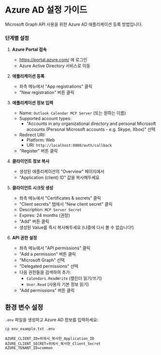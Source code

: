 # Azure AD 설정 가이드

Microsoft Graph API 사용을 위한 Azure AD 애플리케이션 등록 방법입니다.

### 단계별 설정

1. **Azure Portal 접속**
   - https://portal.azure.com/ 에 로그인
   - Azure Active Directory 서비스로 이동

2. **애플리케이션 등록**
   - 좌측 메뉴에서 "App registrations" 클릭
   - "New registration" 버튼 클릭

3. **애플리케이션 정보 입력**
   - Name: `Outlook Calendar MCP Server` (또는 원하는 이름)
   - Supported account types:
     - "Accounts in any organizational directory and personal Microsoft accounts (Personal Microsoft accounts - e.g. Skype, Xbox)" 선택
   - Redirect URI:
     - Platform: Web
     - URI: `http://localhost:8000/auth/callback`
   - "Register" 버튼 클릭

4. **클라이언트 정보 복사**
   - 생성된 애플리케이션의 "Overview" 페이지에서
   - "Application (client) ID" 값을 복사해두세요

5. **클라이언트 시크릿 생성**
   - 좌측 메뉴에서 "Certificates & secrets" 클릭
   - "Client secrets" 탭에서 "New client secret" 클릭
   - Description: `MCP Server Secret`
   - Expires: 24 months (권장)
   - "Add" 버튼 클릭
   - 생성된 Value를 즉시 복사해두세요 (나중에 다시 볼 수 없습니다!)

6. **API 권한 설정**
   - 좌측 메뉴에서 "API permissions" 클릭
   - "Add a permission" 버튼 클릭
   - "Microsoft Graph" 선택
   - "Delegated permissions" 선택
   - 다음 권한들을 검색하여 추가:
     - `Calendars.ReadWrite` (캘린더 읽기/쓰기)
     - `User.Read` (사용자 기본 정보 읽기)
   - "Add permissions" 버튼 클릭

## 환경 변수 설정

`.env` 파일을 생성하고 Azure AD 정보를 입력하세요:

```bash
cp env_example.txt .env
```

```env
AZURE_CLIENT_ID=위에서_복사한_Application_ID
AZURE_CLIENT_SECRET=위에서_복사한_Client_Secret
AZURE_TENANT_ID=common
```